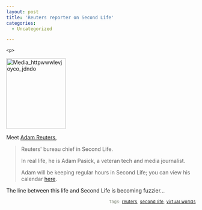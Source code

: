 ```yaml
---
layout: post
title: 'Reuters reporter on Second Life'
categories:
  - Uncategorized

---
```



    <p>
<div class='p_embed p_image_embed'>
<img alt="Media_httpwwwlevjoyco_jdndo" height="187" src="http://levjoydotcom3.files.wordpress.com/2006/10/media_httpwwwlevjoyco_jdndo.jpg?w=158" width="158" />
</div>

</p><p>
Meet <a href="http://secondlife.reuters.com/">Adam Reuters</a>, 
</p><blockquote>
Reuters' bureau chief in Second Life.
<p />
In real life, he is Adam Pasick, a veteran tech and media journalist.
<p />
Adam will be keeping regular hours in Second Life; you can view his calendar <a href="http://www.google.com/calendar/embed?src=1c2ir3q55g6q3v8jibr0f0u5rs%40group.calendar.google.com&amp;dates=20061101%2F20061201">here</a>.
</blockquote><p>
The line between this life and Second Life is becoming fuzzier...
</p>
<p style="text-align:right;font-size:11px;letter-spacing:.05em;color:#808979;">Tags: <a href="http://www.technorati.com/tag/reuters" rel="tag">reuters</a>, <a href="http://www.technorati.com/tag/second%20life" rel="tag">second life</a>, <a href="http://www.technorati.com/tag/virtual%20worlds" rel="tag">virtual worlds</a></p>
  
